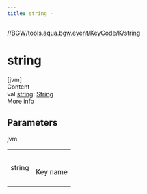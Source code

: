 ```yaml
---
title: string -
---
```

//[BGW](../../../../index.md)/[tools.aqua.bgw.event](../../index.md)/[KeyCode](../index.md)/[K](index.md)/[string](string.md)



# string  
[jvm]  
Content  
val [string](string.md): [String](https://kotlinlang.org/api/latest/jvm/stdlib/kotlin/-string/index.html)  
More info  


## Parameters  
  
jvm  
  
| | |
|---|---|
| <a name="tools.aqua.bgw.event/KeyCode.K/string/#/PointingToDeclaration/"></a>string| <a name="tools.aqua.bgw.event/KeyCode.K/string/#/PointingToDeclaration/"></a><br><br>Key name<br><br>|
  
  




